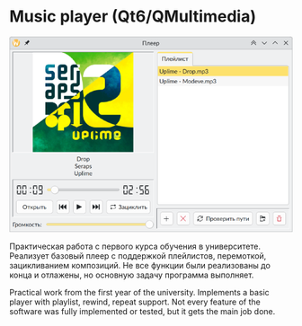 # Music player (Qt6/QMultimedia)

![screenshot](about/screenshot.png)

Практическая работа с первого курса обучения в университете. Реализует базовый плеер с поддержкой плейлистов, перемоткой, зацикливанием композиций. Не все функции были реализованы до конца и отлажены, но основную задачу программа выполняет.

Practical work from the first year of the university. Implements a basic player with playlist, rewind, repeat support. Not every feature of the software was fully implemented or tested, but it gets the main job done.
